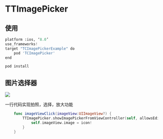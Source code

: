 # TTImagePicker

## 使用

~~~python
platform :ios, ‘8.0’ 
use_frameworks!
target "TCImagePickerExample" do
	pod 'TCImagePicker'
end
~~~

```python
pod install
```



## 图片选择器
![](https://raw.githubusercontent.com/itanchao/TTImagePicker/master/TTImagePicker.gif)


一行代码实现拍照，选择，放大功能

```swift
    func imageViewClick(imageView:UIImageView?) {
        TTImagePicker.showImagePickerFromViewController(self, allowsEditing: true, iconView: self.imageView) {[unowned self] (icon) in
            self.imageView.image = icon!
        }
    }
```


